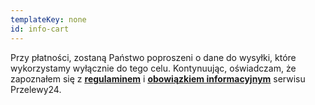 ```yaml
---
templateKey: none
id: info-cart
---
```

Przy płatności, zostaną Państwo poproszeni o dane do wysyłki, które wykorzystamy wyłącznie do tego celu.
Kontynuując, oświadczam, że zapoznałem się z <u><b><a href="https://www.przelewy24.pl/regulamin" target="_blank">regulaminem</a></b></u> i <u><b><a href="https://www.przelewy24.pl/obowiazek-informacyjny-rodo-platnicy" target="_blank">obowiązkiem informacyjnym</a></b></u> serwisu Przelewy24.